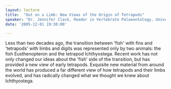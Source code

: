 ```yaml
---
layout: lecture
title:  "Out on a Limb: New Views of the Origin of Tetrapods"
speaker: "Dr. Jennifer Clack, Reader in Vertebrate Palaeontology, University Museum of Zoology, Cambridge"
date: '2005-12-01 19:30:00'

---
```

Less than two decades ago, the transition between 'fish' with fins and 'tetrapods' with limbs and digits was represented only by two animals: the fish Eusthenopteron and the tetrapod Ichthyostega. Recent work has not only changed our ideas about the 'fish' side of the transition, but has provided a new view of early tetrapods. Exquisite new material from around the world has produced a far different view of how tetrapods and their limbs evolved, and has radically changed what we thought we knew about Ichthyostega.